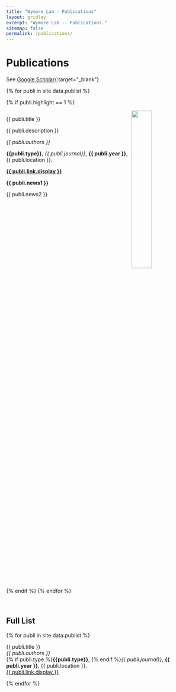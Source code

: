 ```yaml
---
title: "Wymore Lab - Publications"
layout: gridlay
excerpt: "Wymore Lab -- Publications."
sitemap: false
permalink: /publications/
---
```



# Publications

See [Google Scholar](https://scholar.google.com/citations?user=gJa4WDcAAAAJ&hl=en){:target="_blank"}

{% for publi in site.data.publist %}

{% if publi.highlight == 1 %}
<div class="row">
<div class="col-sm-12 clearfix" id="normalid">
 <div class="well" style="display:inline-block;width:100%">
   <img src="{{ site.url }}{{ site.baseurl }}/images/pubpic/{{ publi.image }}" class="img-responsive" width="33%" style="float: right;margin-top:0;" />
  <p>{{ publi.title }}</p>
  <p>{{ publi.description }}</p>
  <p><em>{{ publi.authors }}</em></p>
  <p><b>{{publi.type}}</b>, <i>{{ publi.journal}}</i>, <b>{{ publi.year }}</b>, {{ publi.location }}.</p>
  <p><strong><a href="{{ publi.link.url }}" target="_blank">{{ publi.link.display }}</a></strong></p>
  <p class="text-danger"><strong> {{ publi.news1 }}</strong></p>
  <p> {{ publi.news2 }}</p>
 </div>
</div>
</div>
{% endif %}
{% endfor %}

<p> &nbsp; </p>

## Full List

{% for publi in site.data.publist %}

  {{ publi.title }} <br />
  <em>{{ publi.authors }} </em> <br />
  {% if publi.type %}<b>{{publi.type}}</b>, {% endif %}<i>{{ publi.journal}}</i>, <b>{{ publi.year }}</b>, {{ publi.location }}. <br />
  <a href="{{ publi.link.url }}">{{ publi.link.display }}</a>

{% endfor %}
